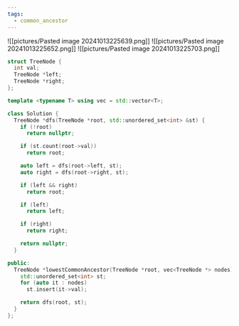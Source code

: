 ```yaml
---
tags:
  - common_ancestor
---
```

![[pictures/Pasted image 20241013225639.png]]
![[pictures/Pasted image 20241013225652.png]]
![[pictures/Pasted image 20241013225703.png]]



```c++
struct TreeNode {
  int val;
  TreeNode *left;
  TreeNode *right;
};

template <typename T> using vec = std::vector<T>;

class Solution {
  TreeNode *dfs(TreeNode *root, std::unordered_set<int> &st) {
    if (!root)
      return nullptr;

    if (st.count(root->val))
      return root;

    auto left = dfs(root->left, st);
    auto right = dfs(root->right, st);

    if (left && right)
      return root;

    if (left)
      return left;

    if (right)
      return right;

    return nullptr;
  }

public:
  TreeNode *lowestCommonAncestor(TreeNode *root, vec<TreeNode *> nodes) {
    std::unordered_set<int> st;
    for (auto it : nodes)
      st.insert(it->val);

    return dfs(root, st);
  }
};
```